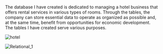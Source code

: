 
The database I have created is dedicated to managing a hotel business that offers rental services in various types of rooms. 
Through the tables, the company can store essential data to operate as organized as possible and, at the same time, benefit from opportunities for economic development. 
The tables I have created serve various purposes.

![hotel](https://github.com/corinamihaila30/Database-SQL/assets/119610150/40c9cef1-02e5-4536-96c4-68173c925dea)


![Relational_1](https://github.com/corinamihaila30/baza-de-date/assets/119610150/6ce60936-5f3d-44b5-8444-593df89ab78c)
